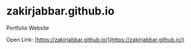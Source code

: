 # zakirjabbar.github.io
Portfolio Website

Open Link: [https://zakirjabbar.github.io/](https://zakirjabbar.github.io/)
